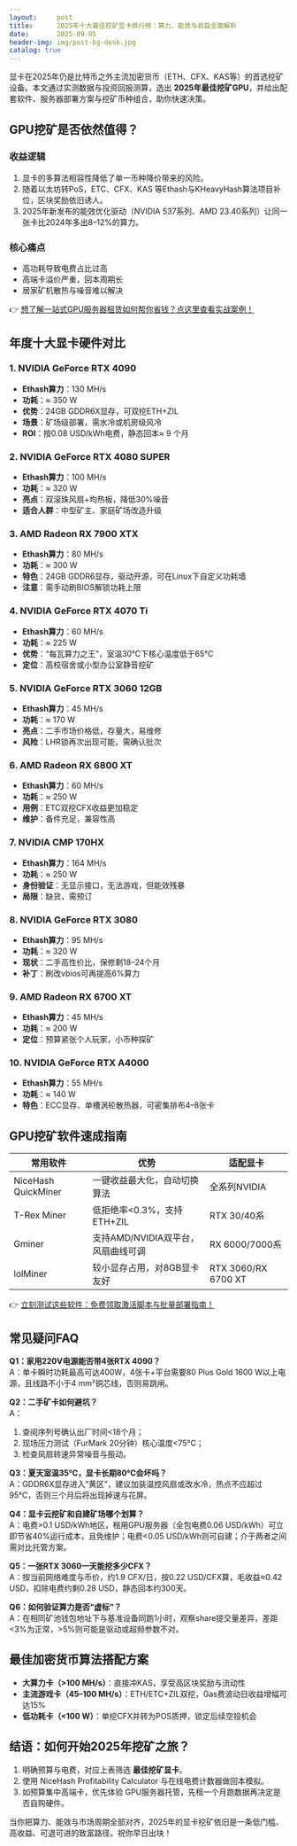 ```yaml
---
layout:     post
title:      2025年十大最佳挖矿显卡排行榜：算力、能效与收益全面解析
date:       2025-09-05
header-img: img/post-bg-desk.jpg
catalog: true
---
```


显卡在2025年仍是比特币之外主流加密货币（ETH、CFX、KAS等）的首选挖矿设备。本文通过实测数据与投资回报测算，选出 **2025年最佳挖矿GPU**，并给出配套软件、服务器部署方案与挖矿币种组合，助你快速决策。

## GPU挖矿是否依然值得？

### 收益逻辑
1. 显卡的多算法相容性降低了单一币种降价带来的风险。  
2. 随着以太坊转PoS，ETC、CFX、KAS 等Ethash与KHeavyHash算法项目补位，区块奖励依旧诱人。  
3. 2025年新发布的能效优化驱动（NVIDIA 537系列、AMD 23.40系列）让同一张卡比2024年多出8–12%的算力。

### 核心痛点
- 高功耗导致电费占比过高  
- 高端卡溢价严重，回本周期长  
- 居家矿机散热与噪音难以解决  

👉 [想了解一站式GPU服务器租赁如何帮你省钱？点这里查看实战案例！](https://okxdog.com/)

## 年度十大显卡硬件对比

### 1. NVIDIA GeForce RTX 4090
- **Ethash算力**：130 MH/s  
- **功耗**：≈ 350 W  
- **优势**：24GB GDDR6X显存，可双挖ETH+ZIL  
- **场景**：矿场级部署，需水冷或机房级风冷  
- **ROI**：按0.08 USD/kWh电费，静态回本≈ 9 个月  

### 2. NVIDIA GeForce RTX 4080 SUPER  
- **Ethash算力**：100 MH/s  
- **功耗**：≈ 320 W  
- **亮点**：双滚珠风扇+均热板，降低30%噪音  
- **适合人群**：中型矿主、家庭矿场改造升级  

### 3. AMD Radeon RX 7900 XTX  
- **Ethash算力**：80 MH/s  
- **功耗**：≈ 300 W  
- **特色**：24GB GDDR6显存，驱动开源，可在Linux下自定义功耗墙  
- **注意**：需手动刷BIOS解锁功耗上限  

### 4. NVIDIA GeForce RTX 4070 Ti  
- **Ethash算力**：60 MH/s  
- **功耗**：≈ 225 W  
- **优势**：“每瓦算力之王”，室温30℃下核心温度低于65℃  
- **定位**：高校宿舍或小型办公室静音挖矿  

### 5. NVIDIA GeForce RTX 3060 12GB  
- **Ethash算力**：45 MH/s  
- **功耗**：≈ 170 W  
- **亮点**：二手市场价格低，存量大，易维修  
- **风险**：LHR锁再次出现可能，需确认批次  

### 6. AMD Radeon RX 6800 XT  
- **Ethash算力**：60 MH/s  
- **功耗**：≈ 250 W  
- **用例**：ETC双挖CFX收益更加稳定  
- **维护**：备件充足，兼容性高  

### 7. NVIDIA CMP 170HX  
- **Ethash算力**：164 MH/s  
- **功耗**：≈ 250 W  
- **身份验证**：无显示接口，无法游戏，但能效残暴  
- **局限**：缺货，需预订  

### 8. NVIDIA GeForce RTX 3080  
- **Ethash算力**：95 MH/s  
- **功耗**：≈ 320 W  
- **现状**：二手高性价比，保修剩18–24个月  
- **补丁**：刷改vbios可再提高6%算力  

### 9. AMD Radeon RX 6700 XT  
- **Ethash算力**：45 MH/s  
- **功耗**：≈ 200 W  
- **定位**：预算紧张个人玩家，小币种探矿  

### 10. NVIDIA GeForce RTX A4000  
- **Ethash算力**：55 MH/s  
- **功耗**：≈ 140 W  
- **特色**：ECC显存、单槽涡轮散热器，可密集排布4–8张卡  

## GPU挖矿软件速成指南

| 常用软件 | 优势 | 适配显卡 |
|---|---|---|
| NiceHash QuickMiner | 一键收益最大化，自动切换算法 | 全系列NVIDIA |
| T-Rex Miner | 低拒绝率<0.3%，支持ETH+ZIL | RTX 30/40系 |
| Gminer | 支持AMD/NVIDIA双平台，风扇曲线可调 | RX 6000/7000系 |
| lolMiner | 较小显存占用，对8GB显卡友好 | RTX 3060/RX 6700 XT |

👉 [立刻测试这些软件：免费领取激活脚本与批量部署指南！](https://okxdog.com/)

## 常见疑问FAQ

**Q1：家用220V电源能否带4张RTX 4090？**  
A：单卡瞬时功耗最高可达400W，4张卡+平台需要80 Plus Gold 1600 W以上电源，且线路不小于4 mm²铜芯线，否则易跳闸。

**Q2：二手矿卡如何避坑？**  
A：  
1. 查阅序列号确认出厂时间<18个月；  
2. 现场压力测试（FurMark 20分钟）核心温度<75℃；  
3. 检查风扇转速异常噪音与振动。

**Q3：夏天室温35℃，显卡长期80℃会坏吗？**  
A：GDDR6X显存进入“黄区”，建议加装温控风扇或改水冷，热点不应超过95℃，否则三个月后将出现掉速与花屏。

**Q4：显卡云挖矿和自建矿场哪个划算？**  
A：电费>0.1 USD/kWh地区，租用GPU服务器（全包电费0.06 USD/kWh）可立即节省40%运行成本，且免维护；电费<0.05 USD/kWh则可自建；介于两者之间需对比托管方案。

**Q5：一张RTX 3060一天能挖多少CFX？**  
A：按当前网络难度与币价，约1.9 CFX/日，按0.22 USD/CFX算，毛收益≈0.42 USD，扣除电费约剩0.28 USD，静态回本约300天。

**Q6：如何验证算力是否“虚标”？**  
A：在相同矿池钱包地址下与基准设备同跑1小时，观察share提交量差异，差距<3%为正常，>5%则可能是驱动或超频参数不对。

## 最佳加密货币算法搭配方案

- **大算力卡（>100 MH/s）**：直接冲KAS，享受高区块奖励与流动性  
- **主流游戏卡（45–100 MH/s）**：ETH/ETC+ZIL双挖，Gas费波动日收益增幅可达15%  
- **低功耗卡（<100 W）**：单挖CFX并转为POS质押，锁定后续空投机会  

## 结语：如何开始2025年挖矿之旅？

1. 明确预算与电费，对应上表筛选 **最佳挖矿显卡**。  
2. 使用 NiceHash Profitability Calculator 与在线电费计数器做回本模拟。  
3. 如预算集中高端卡，优先体验 GPU服务器托管，先租一个月跑数据再决定是否自购硬件。  

当你把算力、能效与市场周期全部对齐，2025年的显卡挖矿依旧是一条低门槛、高收益、可退可进的致富路径。祝你早日出块！